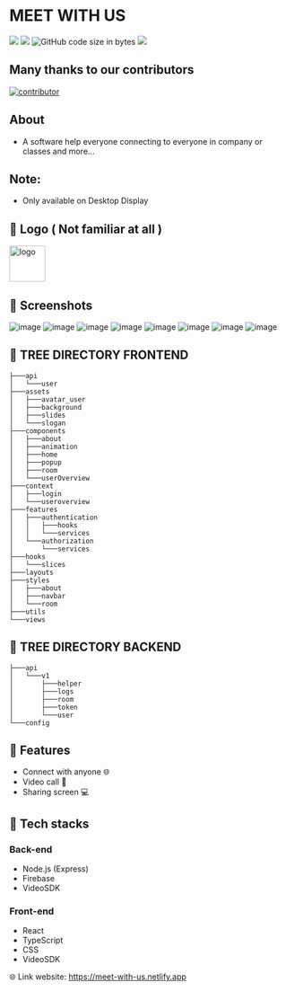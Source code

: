 # MEET WITH US

<img src="https://img.shields.io/github/stars/ngtrgiabao/meet-with-us"/> <img src="https://img.shields.io/github/issues/ngtrgiabao/meet-with-us"/> ![GitHub code size in bytes](https://img.shields.io/github/languages/code-size/ngtrgiabao/meet-with-us) <img src="https://img.shields.io/github/license/ngtrgiabao/meet-with-us"/>

## Many thanks to our contributors

<p>
<a href="https://github.com/ngtrgiabao/meet-with-us/graphs/contributors"><img src="https://contrib.rocks/image?repo=ngtrgiabao/meet-with-us" alt="contributor"/></a>
</p>

## About

-   A software help everyone connecting to everyone in company or classes and more...

## Note:

-   Only available on Desktop Display

## 👾 Logo ( Not familiar at all )

<img src="https://user-images.githubusercontent.com/95952006/216500281-d2aaf399-f630-499b-a8a5-7599c3ec227d.svg" width="64px" height="64px" alt="logo"/>

## 👾 Screenshots

![image](https://user-images.githubusercontent.com/95952006/232206701-c69d960b-015d-4a39-a2e8-fdea93f1c35b.png)
![image](https://user-images.githubusercontent.com/95952006/232206735-a190492f-35c9-4470-8878-4b3238f4a305.png)
![image](https://user-images.githubusercontent.com/95952006/227425465-0688f563-336b-40bb-b79d-9e5c8f158ec9.png)
![image](https://user-images.githubusercontent.com/95952006/232206762-9e84ce3d-e6cc-45c5-a14d-2b261789e070.png)
![image](https://user-images.githubusercontent.com/95952006/227425635-ed32cb6e-8304-4d59-820f-b9d296033420.png)
![image](https://user-images.githubusercontent.com/95952006/232206812-ab529ed6-4c8c-4022-b4d3-4383f39f8360.png)
![image](https://user-images.githubusercontent.com/95952006/220337321-5762130e-04dd-4079-bd71-8dc176f86581.jpg)
![image](https://user-images.githubusercontent.com/95952006/227425978-f4bf4c33-ca68-49ff-99fa-822e279f9bdf.png)

## 🌳 TREE DIRECTORY FRONTEND

```
├───api
│   └───user
├───assets
│   ├───avatar_user
│   ├───background
│   ├───slides
│   └───slogan
├───components
│   ├───about
│   ├───animation
│   ├───home
│   ├───popup
│   ├───room
│   └───userOverview
├───context
│   ├───login
│   └───useroverview
├───features
│   ├───authentication
│   │   ├───hooks
│   │   └───services
│   └───authorization
│       └───services
├───hooks
│   └───slices
├───layouts
├───styles
│   ├───about
│   ├───navbar
│   └───room
├───utils
└───views
```

## 🌳 TREE DIRECTORY BACKEND

```
├───api
│   └───v1
│       ├───helper
│       ├───logs
│       ├───room
│       ├───token
│       └───user
└───config
```

## 🤖 Features

-   Connect with anyone 🌐
-   Video call 📱
-   Sharing screen 💻

## 🤖 Tech stacks

### Back-end

-   Node.js (Express)
-   Firebase
-   VideoSDK

### Front-end

-   React
-   TypeScript
-   CSS
-   VideoSDK

🌐 Link website: https://meet-with-us.netlify.app
